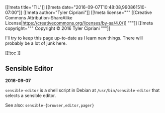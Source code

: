 [[!meta title="TIL"]]
[[!meta date="2016-09-07T10:48:08,990861510-07:00"]]
[[!meta author="Tyler Cipriani"]]
[[!meta license="""
[[Creative Commons Attribution-ShareAlike License|https://creativecommons.org/licenses/by-sa/4.0/]]
"""]]
[[!meta copyright="""
Copyright &copy; 2016 Tyler Cipriani
"""]]

I'll try to keep this page up-to-date as I learn new things. There will probably be a lot of junk here.

[[!toc ]]

## Sensible Editor

**2016-09-07**

`sensible-editor` is a shell script in Debian at `/usr/bin/sensible-editor` that selects a sensible editor.

See also: `sensible-{browser,editor,pager}`
